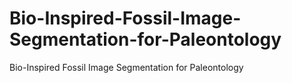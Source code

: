 # Bio-Inspired-Fossil-Image-Segmentation-for-Paleontology
Bio-Inspired Fossil Image Segmentation for Paleontology
